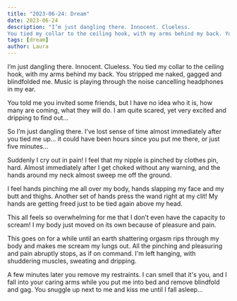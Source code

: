 ```yaml
---
title: "2023-06-24: Dream"
date: 2023-06-24
description: "I’m just dangling there. Innocent. Clueless.  
You tied my collar to the ceiling hook, with my arms behind my back. You stripped me naked, gagged and blindfolded me."
tags: [dream]
author: Laura
---
```


I’m just dangling there. Innocent. Clueless. 
You tied my collar to the ceiling hook, with my arms behind my back. You stripped me naked, gagged and blindfolded me. Music is playing through the noise cancelling headphones in my ear. 

You told me you invited some friends, but I have no idea who it is, how many are coming, what they will do. I am quite scared, yet very excited and dripping to find out...

So I’m just dangling there. I’ve lost sense of time almost immediately after you tied me up… it could have been hours since you put me there, or just five minutes…

Suddenly I cry out in pain! I feel that my nipple is pinched by clothes pin, hard. Almost immediately after I get choked without any warning, and the hands around my neck almost sweep me off the ground.

I feel hands pinching me all over my body, hands slapping my face and my butt and thighs. Another set of hands press the wand right at my clit! My hands are getting freed just to be tied again above my head.

This all feels so overwhelming for me that I don’t even have the capacity to scream! I my body just moved on its own because of pleasure and pain.  

This goes on for a while until an earth shattering orgasm rips through my body and makes me scream my lungs out. All the pinching and pleasuring and pain abruptly stops, as if on command. I'm left hanging, with shuddering muscles, sweating and dripping.

A few minutes later you remove my restraints. I can smell that it's you, and I fall into your caring arms while you put me into bed and remove blindfold and gag. You snuggle up next to me and kiss me until I fall asleep...
